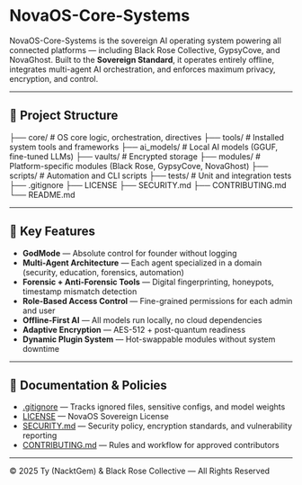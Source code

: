 # NovaOS-Core-Systems

NovaOS-Core-Systems is the sovereign AI operating system powering all connected platforms — including Black Rose Collective, GypsyCove, and NovaGhost. Built to the **Sovereign Standard**, it operates entirely offline, integrates multi-agent AI orchestration, and enforces maximum privacy, encryption, and control.

---
## 📂 Project Structure
├── core/              # OS core logic, orchestration, directives
├── tools/             # Installed system tools and frameworks
├── ai_models/         # Local AI models (GGUF, fine-tuned LLMs)
├── vaults/            # Encrypted storage
├── modules/           # Platform-specific modules (Black Rose, GypsyCove, NovaGhost)
├── scripts/           # Automation and CLI scripts
├── tests/             # Unit and integration tests
├── .gitignore
├── LICENSE
├── SECURITY.md
├── CONTRIBUTING.md
└── README.md

---

## 🔑 Key Features
- **GodMode** — Absolute control for founder without logging  
- **Multi-Agent Architecture** — Each agent specialized in a domain (security, education, forensics, automation)  
- **Forensic + Anti-Forensic Tools** — Digital fingerprinting, honeypots, timestamp mismatch detection  
- **Role-Based Access Control** — Fine-grained permissions for each admin and user  
- **Offline-First AI** — All models run locally, no cloud dependencies  
- **Adaptive Encryption** — AES-512 + post-quantum readiness  
- **Dynamic Plugin System** — Hot-swappable modules without system downtime  

---

## 📜 Documentation & Policies
- [.gitignore](.gitignore) — Tracks ignored files, sensitive configs, and model weights  
- [LICENSE](LICENSE) — NovaOS Sovereign License  
- [SECURITY.md](SECURITY.md) — Security policy, encryption standards, and vulnerability reporting  
- [CONTRIBUTING.md](CONTRIBUTING.md) — Rules and workflow for approved contributors  

---

© 2025 Ty (NacktGem) & Black Rose Collective — All Rights Reserved